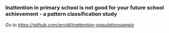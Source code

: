 ### Inattention in primary school is not good for your future school achievement - a pattern classification study

_Go to https://github.com/arvidl/inattention-populationsample_
